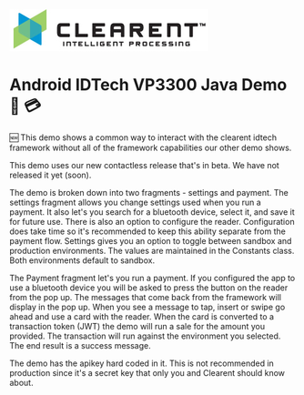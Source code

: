 ![Screenshot](docs/clearent_logo.jpg)

# Android IDTech VP3300 Java Demo :iphone: :credit_card:

:new: This demo shows a common way to interact with the clearent idtech framework without all of the framework capabilities our other demo shows.

This demo uses our new contactless release that's in beta. We have not released it yet (soon).

The demo is broken down into two fragments - settings and payment. The settings fragment allows you change settings used when you run a payment.
It also let's you search for a bluetooth device, select it, and save it for future use. There is also an option to configure the reader. Configuration does
take time so it's recommended to keep this ability separate from the payment flow. Settings gives you an option to toggle between sandbox and production environments.
The values are maintained in the Constants class. Both environments default to sandbox.

The Payment fragment let's you run a payment. If you configured the app to use a bluetooth device you will be asked to press the button on the reader from the pop up. The messages
that come back from the framework will display in the pop up. When you see a message to tap, insert or swipe go ahead and use a card with the reader.
When the card is converted to a transaction token (JWT) the demo will run a sale for the amount you provided. The transaction will run against the environment you selected. The end result is a success message.

The demo has the apikey hard coded in it. This is not recommended in production since it's a secret key that only you and Clearent should know about.

